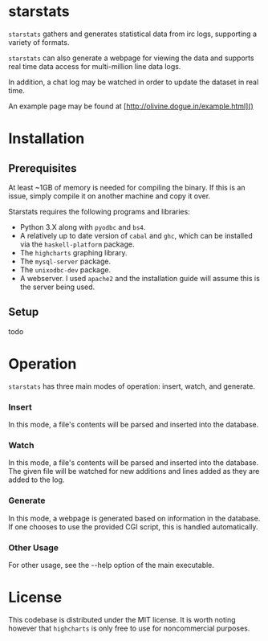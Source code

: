 starstats
=========

`starstats` gathers and generates statistical data from irc logs, supporting a variety of formats.

`starstats` can also generate a webpage for viewing the data and supports 
real time data access for multi-million line data logs.

In addition, a chat log may be watched in order to update the dataset in real time.

An example page may be found at [http://olivine.dogue.in/example.html]()

Installation
============

Prerequisites
-------------

At least ~1GB of memory is needed for compiling the binary. If this is an issue, simply compile it on another machine and copy it over.

Starstats requires the following programs and libraries:
 - Python 3.X along with `pyodbc` and `bs4`.
 - A relatively up to date version of `cabal` and `ghc`, which can be installed via the  `haskell-platform` package.
 - The `highcharts` graphing library.
 - The `mysql-server` package.
 - The `unixodbc-dev` package.
 - A webserver. I used `apache2` and the installation guide will assume this is the server being used.


Setup
-----

todo


Operation
=========

`starstats` has three main modes of operation: insert, watch, and generate.

### Insert

In this mode, a file's contents will be parsed and inserted into the database.

### Watch

In this mode, a file's contents will be parsed and inserted into the database. The given file will be watched for new additions and lines added as they are added to the log.

### Generate

In this mode, a webpage is generated based on information in the database. If one chooses to use the provided CGI script, this is handled automatically.

### Other Usage

For other usage, see the --help option of the main executable.

License
=======
This codebase is distributed under the MIT license. It is worth noting however that `highcharts` is only free to use for noncommercial purposes.
